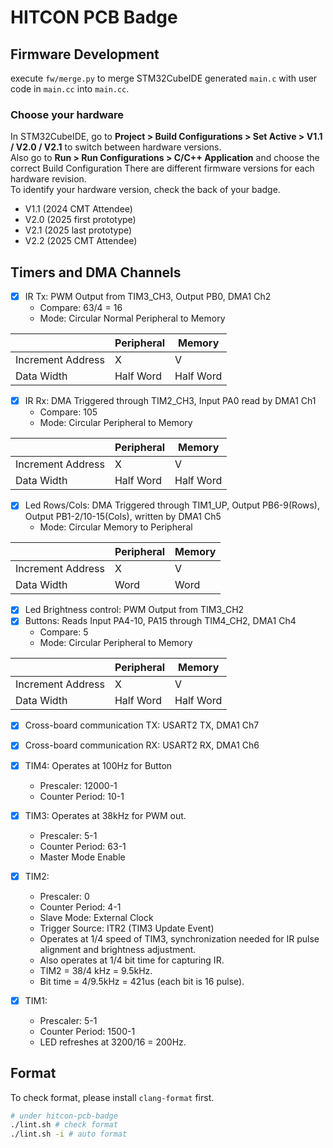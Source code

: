 # HITCON PCB Badge

## Firmware Development

execute `fw/merge.py` to merge STM32CubeIDE generated `main.c` with user code in `main.cc` into `main.cc`.

### Choose your hardware

In STM32CubeIDE, go to **Project > Build Configurations > Set Active > V1.1 / V2.0 / V2.1** to switch between hardware versions.  
Also go to **Run > Run Configurations > C/C++ Application** and choose the correct Build Configuration
There are different firmware versions for each hardware revision.  
To identify your hardware version, check the back of your badge.
- V1.1 (2024 CMT Attendee)
- V2.0 (2025 first prototype)
- V2.1 (2025 last prototype)
- V2.2 (2025 CMT Attendee)


## Timers and DMA Channels

- [x] IR Tx: PWM Output from TIM3_CH3, Output PB0, DMA1 Ch2
  - Compare: 63/4 = 16
  - Mode: Circular Normal Peripheral to Memory

|                   | Peripheral | Memory    |
| ----------------- | ---------- | --------- |
| Increment Address | X          | V         |
| Data Width        | Half Word  | Half Word |

- [x] IR Rx: DMA Triggered through TIM2_CH3, Input PA0 read by DMA1 Ch1
  - Compare: 105
  - Mode: Circular Peripheral to Memory

|                   | Peripheral | Memory    |
| ----------------- | ---------- | --------- |
| Increment Address | X          | V         |
| Data Width        | Half Word  | Half Word |

- [x] Led Rows/Cols: DMA Triggered through TIM1_UP, Output PB6-9(Rows), Output PB1-2/10-15(Cols), written by DMA1 Ch5
  - Mode: Circular Memory to Peripheral

|                   | Peripheral | Memory |
| ----------------- | ---------- | ------ |
| Increment Address | X          | V      |
| Data Width        | Word       | Word   |

- [x] Led Brightness control: PWM Output from TIM3_CH2
- [x] Buttons: Reads Input PA4-10, PA15 through TIM4_CH2, DMA1 Ch4
  - Compare: 5
  - Mode: Circular Peripheral to Memory

|                   | Peripheral | Memory    |
| ----------------- | ---------- | --------- |
| Increment Address | X          | V         |
| Data Width        | Half Word  | Half Word |

- [x] Cross-board communication TX: USART2 TX, DMA1 Ch7
- [x] Cross-board communication RX: USART2 RX, DMA1 Ch6

- [x] TIM4: Operates at 100Hz for Button
  - Prescaler: 12000-1
  - Counter Period: 10-1
- [x] TIM3: Operates at 38kHz for PWM out.
  - Prescaler: 5-1
  - Counter Period: 63-1
  - Master Mode Enable
- [x] TIM2:
  - Prescaler: 0
  - Counter Period: 4-1
  - Slave Mode: External Clock
  - Trigger Source: ITR2 (TIM3 Update Event)
  - Operates at 1/4 speed of TIM3, synchronization needed for IR pulse alignment and brightness adjustment.
  - Also operates at 1/4 bit time for capturing IR.
  - TIM2 = 38/4 kHz = 9.5kHz.
  - Bit time = 4/9.5kHz = 421us (each bit is 16 pulse).
- [x] TIM1:
  - Prescaler: 5-1
  - Counter Period: 1500-1
  - LED refreshes at 3200/16 = 200Hz.

## Format

To check format, please install `clang-format` first.

```sh
# under hitcon-pcb-badge
./lint.sh # check format
./lint.sh -i # auto format
```
